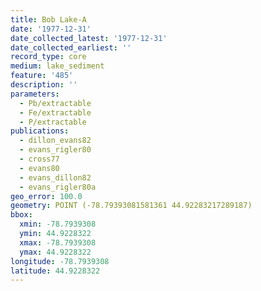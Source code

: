 ```yaml
---
title: Bob Lake-A
date: '1977-12-31'
date_collected_latest: '1977-12-31'
date_collected_earliest: ''
record_type: core
medium: lake_sediment
feature: '485'
description: ''
parameters:
  - Pb/extractable
  - Fe/extractable
  - P/extractable
publications:
  - dillon_evans82
  - evans_rigler80
  - cross77
  - evans80
  - evans_dillon82
  - evans_rigler80a
geo_error: 100.0
geometry: POINT (-78.79393081581361 44.92283217289187)
bbox:
  xmin: -78.7939308
  ymin: 44.9228322
  xmax: -78.7939308
  ymax: 44.9228322
longitude: -78.7939308
latitude: 44.9228322
---
```

